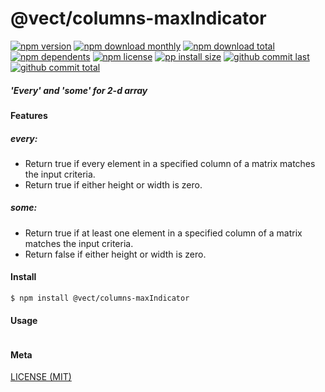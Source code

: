 # @vect/columns-maxIndicator

[![npm version][badge-npm-version]][url-npm]
[![npm download monthly][badge-npm-download-monthly]][url-npm]
[![npm download total][badge-npm-download-total]][url-npm]
[![npm dependents][badge-npm-dependents]][url-github]
[![npm license][badge-npm-license]][url-npm]
[![pp install size][badge-pp-install-size]][url-pp]
[![github commit last][badge-github-last-commit]][url-github]
[![github commit total][badge-github-commit-count]][url-github]

[//]: <> (Shields)
[badge-npm-version]: https://flat.badgen.net/npm/v/@vect/columns-maxIndicator
[badge-npm-download-monthly]: https://flat.badgen.net/npm/dm/@vect/columns-maxIndicator
[badge-npm-download-total]:https://flat.badgen.net/npm/dt/@vect/columns-maxIndicator
[badge-npm-dependents]: https://flat.badgen.net/npm/dependents/@vect/columns-maxIndicator
[badge-npm-license]: https://flat.badgen.net/npm/license/@vect/columns-maxIndicator
[badge-pp-install-size]: https://flat.badgen.net/packagephobia/install/@vect/columns-maxIndicator
[badge-github-last-commit]: https://flat.badgen.net/github/last-commit/hoyeungw/vect
[badge-github-commit-count]: https://flat.badgen.net/github/commits/hoyeungw/vect

[//]: <> (Link)
[url-npm]: https://npmjs.org/package/@vect/columns-maxIndicator
[url-pp]: https://packagephobia.now.sh/result?p=@vect/columns-maxIndicator
[url-github]: https://github.com/hoyeungw/vect

##### 'Every' and 'some' for 2-d array 

#### Features

##### every:
- Return true if every element in a specified column of a matrix matches the input criteria.
- Return true if either height or width is zero.
##### some:
- Return true if at least one element in a specified column of a matrix matches the input criteria.
- Return false if either height or width is zero.

#### Install
```console
$ npm install @vect/columns-maxIndicator
```

#### Usage
```js
```

#### Meta
[LICENSE (MIT)](LICENSE)
